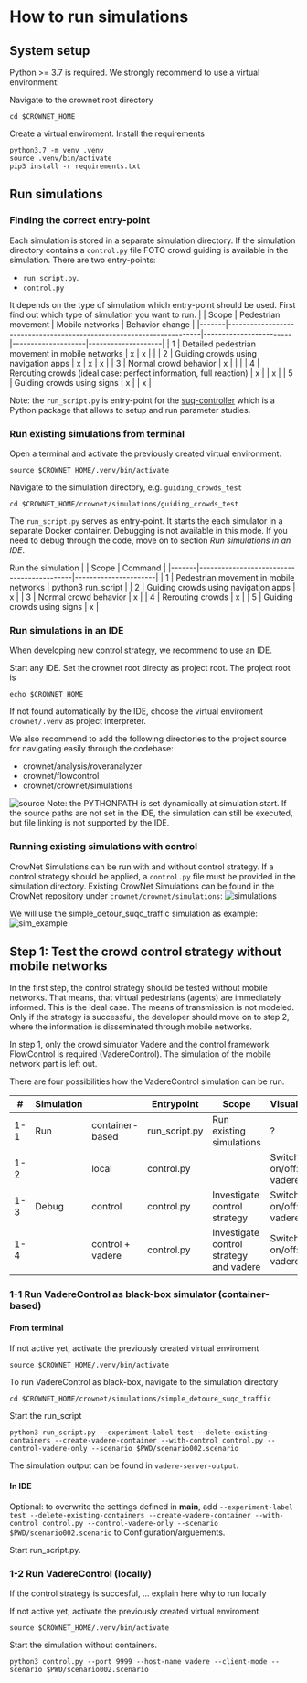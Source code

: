 # How to run simulations

## System setup
Python >= 3.7 is required. We strongly recommend to use a virtual environment:

Navigate to the crownet root directory
```
cd $CROWNET_HOME

```
Create a virtual enviroment. Install the requirements
```
python3.7 -m venv .venv
source .venv/bin/activate
pip3 install -r requirements.txt
```
##  Run simulations
### Finding the correct entry-point

Each simulation is stored in a separate simulation directory.
If the simulation directory contains a `control.py` file
FOTO
crowd guiding is available in the simulation.
There are two entry-points:  
* `run_script.py`. 
*  `control.py`

It depends on the type of simulation which entry-point should be used. 
First find out which type of simulation you want to run. 
|  			   			 		 |  			 Scope 		                                                             |  			 Pedestrian movement 		 |  			 Mobile networks 		 |  			 Behavior change 		 |
|-------|----------------------------------------------------------------------|------------------------|--------------------|--------------------|
|  			 1 		  |  			 Detailed pedestrian movement in mobile networks 		                   |  			 x 		                   |  			 x 		               |  			   			 		              |
|  			 2 		  |  			 Guiding crowds using navigation apps 		                              |  			 x 		                   |  			 x 		               |  			 x 		               |
|  			 3 		  |  			 Normal crowd behavior 		                                             |  			 x 		                   |  			   			 		              |  			   			 		              |
|  			 4 		  |  			 Rerouting crowds (ideal case: perfect information, full 			reaction) 		 |  			 x 		                   |  			   			 		              |  			 x 		               |
|  			 5 		  |  			 Guiding crowds using signs 		                                        |  			 x 		                   |  			   			 		              |  			 x 		               |

Note: the `run_script.py` is entry-point for the [suq-controller](https://gitlab.lrz.de/vadere/suq-controller) which is a Python package that allows to setup and run parameter studies. 

### Run existing simulations from terminal
Open a terminal and activate the previously created virtual environment.
```
source $CROWNET_HOME/.venv/bin/activate
```
Navigate to the simulation directory, e.g. `guiding_crowds_test`
```
cd $CROWNET_HOME/crownet/simulations/guiding_crowds_test
```

The  `run_script.py` serves as entry-point. It starts the each simulator in a separate Docker container. Debugging is not available in this mode. If you need to debug through the code, move on to section *Run simulations in an IDE*.

Run the simulation
|  			   			 		 |  			 Scope 		                                  | Command	              |
|-------|-------------------------------------------|----------------------|
|  			 1 		  |  			 Pedestrian movement in mobile networks 		 |  			 python3 run_script |
|  			 2 		  |  			 Guiding crowds using navigation apps 		   |  			 x 		                 |
|  			 3 		  |  			 Normal crowd behavior 		                  |  			 x 		                 |
|  			 4 		  |  			 Rerouting crowds	                        |  			 x 		                 |
|  			 5 		  |  			 Guiding crowds using signs 		             |  			 x 		                 |


### Run simulations in an IDE
When developing new control strategy, we recommend to use an IDE.

Start any IDE. Set the crownet root directy as project root. The project root is
```
echo $CROWNET_HOME
```
If not found automatically by the IDE, choose the virtual enviroment `crownet/.venv` as project interpreter.

We also recommend to add the following directories to the project source for navigating easily through the codebase:
* crownet/analysis/roveranalyzer
* crownet/flowcontrol
* crownet/crownet/simulations

![source](uploads/96b35ac6be1e7df1815aa7c1b98c02ad/source.png)
Note: the PYTHONPATH is set dynamically at simulation start. If the source paths are not set in the IDE, the simulation can still be executed, but file linking is not supported by the IDE.


### Running existing simulations with control

CrowNet Simulations can be run with and without control strategy. If a control strategy should be applied, a `control.py` file must be provided in the simulation directory. Existing CrowNet Simulations can be found in the CrowNet repository under
`crownet/crownet/simulations`:
![simulations](uploads/42243a20adf8d0cea32f7b9c3ee62844/simulations.png)

We will use the simple_detour_suqc_traffic simulation as example:
![sim_example](uploads/d84750ac7d415b37b0e0d4b0fd97d643/sim_example.png)


## Step 1: Test the crowd control strategy without mobile networks
In the first step, the control strategy should be tested without mobile networks. That means, that virtual pedestrians (agents) are immediately informed. This is the ideal case. The means of transmission is not modeled. Only if the strategy is successful, the developer should move on to step 2, where the information is disseminated through mobile networks.

In step 1, only the crowd simulator Vadere and the control framework FlowControl is required (VadereControl). The simulation of the mobile network part is left out. 

There are four possibilities how the VadereControl simulation can be run.

|  			 # 		   |  			 Simulation 		 |  			   			 		               |  			 Entrypoint 		    |  			 Scope 		                                   |  			 Visualization 		             |
|--------|---------------|---------------------|------------------|--------------------------------------------|------------------------------|
|  			 1-1 		 |  			 Run  			 		      |  			 container-based 		  |  			 run_script.py 		 |  			 Run existing simulations 		                |  			 ? 		                         |
|  			 1-2 		 |  			   			 		         |  			 local 		            |  			 control.py 		    |  			   			 		                                      |  			 Switch on/off: vadere-gui 		 |
|  			 1-3 		 |  			 Debug  			 		    |  			 control 		          |  			 control.py 		    |  			 Investigate control strategy 		            |  			 Switch on/off: vadere-gui 		 |
|  			 1-4 		 |  			   			 		         |  			 control + vadere 		 |  			 control.py 		    |  			 Investigate control strategy and vadere 		 |  			 Switch on/off: vadere-gui 		 |



### 1-1 Run VadereControl as black-box simulator (container-based)

#### From terminal

If not active yet, activate the previously created virtual enviroment
```
source $CROWNET_HOME/.venv/bin/activate
```
To run VadereControl as black-box, navigate to the simulation directory
```
cd $CROWNET_HOME/crownet/simulations/simple_detoure_suqc_traffic

```
Start the run_script
```
python3 run_script.py --experiment-label test --delete-existing-containers --create-vadere-container --with-control control.py --control-vadere-only --scenario $PWD/scenario002.scenario

```
The simulation output can be found in `vadere-server-output`.

#### In IDE
Optional: to overwrite the settings defined in __main__, add `--experiment-label test --delete-existing-containers --create-vadere-container --with-control control.py --control-vadere-only --scenario $PWD/scenario002.scenario` to Configuration/arguements.

Start run_script.py. 

### 1-2 Run VadereControl (locally)
If the control strategy is succesful, ... explain here why to run locally

If not active yet, activate the previously created virtual enviroment
```
source $CROWNET_HOME/.venv/bin/activate
```
Start the simulation without containers.
```
python3 control.py --port 9999 --host-name vadere --client-mode --scenario $PWD/scenario002.scenario
```


